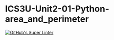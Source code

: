 # ICS3U-Unit2-01-Python-area_and_perimeter

[![GitHub's Super Linter](https://github.com/crestel-ong/ICS3U-Unit2-01-Python-area_and_perimeter/workflows/GitHub's%20Super%20Linter/badge.svg)](https://github.com/crestel-ong/ICS3U-Unit2-01-Python-area_and_perimeter/actions)
